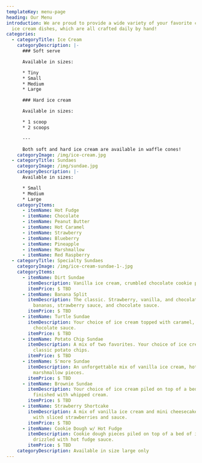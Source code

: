 ```yaml
---
templateKey: menu-page
heading: Our Menu
introduction: We are proud to provide a wide variety of your favorite classic
  ice cream dishes, which are all crafted daily by hand!
categories:
  - categoryTitle: Ice Cream
    categoryDescription: |-
      ### Soft serve

      Available in sizes:

      * Tiny
      * Small
      * Medium
      * Large

      ### Hard ice cream

      Available in sizes:

      * 1 scoop
      * 2 scoops

      ---

      Both soft and hard ice cream are available in waffle cones!
    categoryImage: /img/ice-cream.jpg
  - categoryTitle: Sundaes
    categoryImage: /img/sundae.jpg
    categoryDescription: |-
      Available in sizes:

      * Small
      * Medium
      * Large
    categoryItems:
      - itemName: Hot Fudge
      - itemName: Chocolate
      - itemName: Peanut Butter
      - itemName: Hot Caramel
      - itemName: Strawberry
      - itemName: Blueberry
      - itemName: Pineapple
      - itemName: Marshmallow
      - itemName: Red Raspberry
  - categoryTitle: Specialty Sundaes
    categoryImage: /img/ice-cream-sundae-1-.jpg
    categoryItems:
      - itemName: Dirt Sundae
        itemDescription: Vanilla ice cream, crumbled chocolate cookie pieces, and gummy worms
        itemPrice: $ TBD
      - itemName: Banana Split
        itemDescription: The classic. Strawberry, vanilla, and chocolate ice cream with
          bananas, strawberry sauce, and chocolate sauce.
        itemPrice: $ TBD
      - itemName: Turtle Sundae
        itemDescription: Your choice of ice cream topped with caramel, pecans, and
          chocolate sauce.
        itemPrice: $ TBD
      - itemName: Potato Chip Sundae
        itemDescription: A mix of two favorites. Your choice of ice cream with crushed
          classic potato chips.
        itemPrice: $ TBD
      - itemName: S'more Sundae
        itemDescription: An unforgettable mix of vanilla ice cream, hot fudge, and mini
          marshmallow pieces.
        itemPrice: $ TBD
      - itemName: Brownie Sundae
        itemDescription: Your choice of ice cream piled on top of a bed of brownies and
          finished with whipped cream.
        itemPrice: $ TBD
      - itemName: Strawberry Shortcake
        itemDescription: A mix of vanilla ice cream and mini cheesecake pieces topped
          with sliced strawberries and sauce.
        itemPrice: $ TBD
      - itemName: Cookie Dough w/ Hot Fudge
        itemDescription: Cookie dough pieces piled on top of a bed of ice cream and
          drizzled with hot fudge sauce.
        itemPrice: $ TBD
    categoryDescription: Available in size large only
---
```

